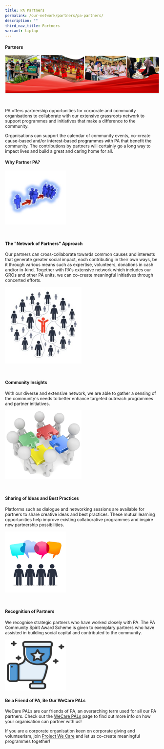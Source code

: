 ```yaml
---
title: PA Partners
permalink: /our-network/partners/pa-partners/
description: ""
third_nav_title: Partners
variant: tiptap
---
```

<h4>Partners</h4>
<div class="isomer-image-wrapper">
<img style="width:700px" height="auto" width="100%" alt="people's association community partners and events" src="/images/Our%20Network/Partners/banner%20for%20PA%20website%20partners.png">
</div>
<p>
<br>
</p>
<p>PA offers partnership opportunities for corporate and community organisations
to collaborate with our extensive grassroots network to support programmes
and initiatives that make a difference to the community.</p>
<p>Organisations can support the calendar of community events, co-create
cause-based and/or interest-based programmes with PA that benefit the community.
The contributions by partners will certainly go a long way to impact lives
and build a great and caring home for all.</p>
<h4>Why Partner PA?</h4>
<div class="isomer-image-wrapper">
<img style="width:200px" height="auto" width="100%" src="/images/Our%20Network/Partners/icon1.jpg">
</div>
<p>
<br>
</p>
<h4>The "Network of Partners" Approach</h4>
<p>Our partners can cross-collaborate towards common causes and interests
that generate greater social impact, each contributing in their own ways,
be it through various means such as expertise, volunteers, donations in
cash and/or in-kind. Together with PA's extensive network which includes
our GROs and other PA units, we can co-create meaningful initiatives through
concerted efforts.</p>
<div class="isomer-image-wrapper">
<img style="width:250px" height="auto" width="100%" src="/images/Our%20Network/Partners/Network_of_Partners.jpg">
</div>
<p>
<br>
</p>
<h4>Community Insights</h4>
<p>With our diverse and extensive network, we are able to gather a sensing
of the community's needs to better enhance targeted outreach programmes
and partner initiatives.</p>
<div class="isomer-image-wrapper">
<img style="width:250px" height="auto" width="100%" src="/images/Our%20Network/Partners/Community%20Insights.png">
</div>
<p>
<br>
</p>
<h4>Sharing of Ideas and Best Practices</h4>
<p>Platforms such as dialogue and networking sessions are available for partners
to share creative ideas and best practices. These mutual learning opportunities
help improve existing collaborative programmes and inspire new partnership
possibilities.</p>
<div class="isomer-image-wrapper">
<img style="width:200px" height="auto" width="100%" src="/images/Our%20Network/Partners/Ideas_Practices.jpg">
</div>
<p>
<br>
</p>
<h4>Recognition of Partners</h4>
<p>We recognise strategic partners who have worked closely with PA. The PA
Community Spirit Award Scheme is given to exemplary partners who have assisted
in building social capital and contributed to the community.</p>
<div class="isomer-image-wrapper">
<img style="width:200px" height="auto" width="100%" src="/images/Our%20Network/Partners/Partners.svg">
</div>
<h4>Be a Friend of PA, Be Our WeCare PALs</h4>
<p>WeCare PALs are our friends of PA, an overarching term used for all our
PA partners. Check out the <a href="/our-network/partners/wecare-pals" rel="noopener noreferrer nofollow" target="_blank">WeCare PALs</a> page to find out
more info on how your organisation can partner with us!</p>
<p>If you are a corporate organisation keen on corporate giving and volunteerism,
join <a href="/our-network/partners/project-we-care" rel="noopener noreferrer nofollow" target="_blank">Project We Care</a> and
let us co-create meaningful programmes together!</p>